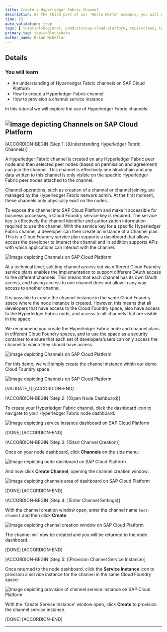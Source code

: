 ```yaml
---
title: Create a Hyperledger Fabric Channel
description: As the third part of our "Hello World" example, you will understand the use of a Hyperledger Fabric channel and then learn how to create one on SAP Cloud Platform.
time: 15
auto_validation: true
tags: [ tutorial>beginner, products>sap-cloud-platform, topic>cloud, topic>blockchain]
primary_tag: topic>Blockchain
author_name: Brian McKellar
---
```


## Details
### You will learn
  - An understanding of Hyperledger Fabric channels on SAP Cloud Platform
  - How to create a Hyperledger Fabric channel
  - How to provision a channel service instance

In this tutorial we will explore the use of Hyperledger Fabric channels:

![Image depicting Channels on SAP Cloud Platform](01--ChannelsOverview.png)
---

[ACCORDION-BEGIN [Step 1: ](Understanding Hyperledger Fabric Channels)]

A Hyperledger Fabric channel is created on any Hyperledger Fabric peer node and then selected peer nodes (based on permission and agreement) can join the channel. This channel is effectively one blockchain and any data written to this channel is only visible on the specific Hyperledger Fabric peer nodes attached to the channel.

Channel operations, such as creation of a channel or channel joining, are managed by the Hyperledger Fabric network admin. At the first moment, these channels only physically exist on the nodes.

To expose the channel into SAP Cloud Platform and make it accessible for business processes, a Cloud Foundry service key is required. The service key is effectively the channel identifier and authorization information required to use the channel. With the service key for a specific Hyperledger Fabric channel, a developer can then create an instance of a Channel plan. This is a Cloud Foundry service plan supports a dashboard that allows access the developer to interact the channel and in addition supports APIs with which applications can interact with the channel.

![Image depicting Channels on SAP Cloud Platform](02--ChannelOverview.png)

At a technical level, splitting channel access out via different Cloud Foundry service plans enables the implementation to support different OAuth access to the different channels. This means that each channel has its own OAuth access, and having access to one channel does not allow in any way access to another channel.

It is possible to create the channel instance in the same Cloud Foundry space where the node instance is created. However, this means that all developers that have access to the Cloud Foundry space, also have access to the Hyperledger Fabric node, and access to all channels that are visible in the space.

We recommend you create the Hyperledger Fabric node and channel plans in different Cloud Foundry spaces, and to use the space as a security container to ensure that each set of developers/users can only access the channel to which they should have access.


![Image depicting Channels on SAP Cloud Platform](03--ChannelOverview.png)

For this demo, we will simply create the channel instance within our demo Cloud Foundry space.

![Image depicting Channels on SAP Cloud Platform](04--ChannelOverview.png)

[VALIDATE_1]
[ACCORDION-END]

[ACCORDION-BEGIN [Step 2: ](Open Node Dashboard)]

To create your Hyperledger Fabric channel, click the dashboard icon to navigate to your Hyperledger Fabric node dashboard:

![Image depicting service instance dashboard on SAP Cloud Platform](05--Dashboard.png)

[DONE]
[ACCORDION-END]

[ACCORDION-BEGIN [Step 3: ](Start Channel Creation)]

Once on your node dashboard, click **Channels** on the side menu:

![Image depicting node dashboard on SAP Cloud Platform](06--Node-Dashboard.png)

And now click **Create Channel**, opening the channel creation window:

![Image depicting channels area of dashboard on SAP Cloud Platform](07-Create-Channel.png)

[DONE]
[ACCORDION-END]

[ACCORDION-BEGIN [Step 4: ](Enter Channel Settings)]

With the channel creation window open, enter the channel name `test-channel` and then click **Create**:

![Image depicting channel creation window on SAP Cloud Platform](08-Create-Channel-Settings.png)

The channel will now be created and you will be returned to the node dashboard.

[DONE]
[ACCORDION-END]

[ACCORDION-BEGIN [Step 5: ](Provision Channel Service Instance)]

Once returned to the node dashboard, click the **Service Instance** icon to provision a service instance for the channel in the same Cloud Foundry space:

![Image depicting provision of channel service instance on SAP Cloud Platform](09--Channel-Service-Instance.png)

With the 'Create Service Instance' window open, click **Create** to provision the channel service instance.


[DONE]
[ACCORDION-END]


---
